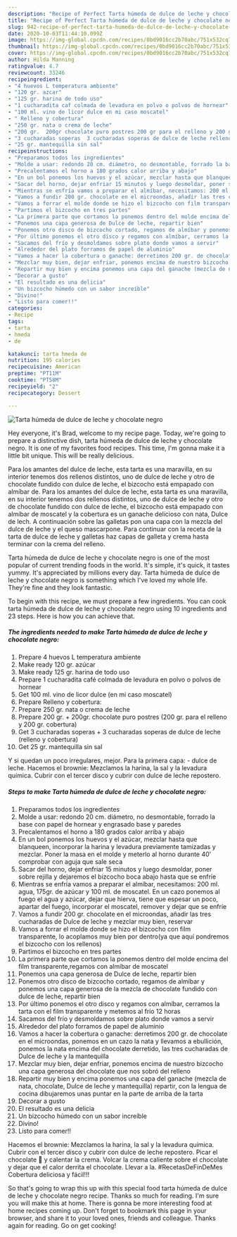 ```yaml
---
description: "Recipe of Perfect Tarta húmeda de dulce de leche y chocolate negro"
title: "Recipe of Perfect Tarta húmeda de dulce de leche y chocolate negro"
slug: 942-recipe-of-perfect-tarta-humeda-de-dulce-de-leche-y-chocolate-negro
date: 2020-10-03T11:44:10.099Z
image: https://img-global.cpcdn.com/recipes/0bd9016cc2b70abc/751x532cq70/tarta-humeda-de-dulce-de-leche-y-chocolate-negro-foto-principal.jpg
thumbnail: https://img-global.cpcdn.com/recipes/0bd9016cc2b70abc/751x532cq70/tarta-humeda-de-dulce-de-leche-y-chocolate-negro-foto-principal.jpg
cover: https://img-global.cpcdn.com/recipes/0bd9016cc2b70abc/751x532cq70/tarta-humeda-de-dulce-de-leche-y-chocolate-negro-foto-principal.jpg
author: Hilda Manning
ratingvalue: 4.7
reviewcount: 33246
recipeingredient:
- "4 huevos L temperatura ambiente"
- "120 gr. azcar"
- "125 gr. harina de todo uso"
- "1 cucharadita caf colmada de levadura en polvo o polvos de hornear"
- "100 ml. vino de licor dulce en mi caso moscatel"
- " Relleno y cobertura"
- "250 gr. nata o crema de leche"
- "200 gr.  200gr chocolate puro postres 200 gr para el relleno y 200 gr cobertura"
- "3 cucharadas soperas  3 cucharadas soperas de dulce de leche relleno y cobertura"
- "25 gr. mantequilla sin sal"
recipeinstructions:
- "Preparamos todos los ingredientes"
- "Molde a usar: redondo 20 cm. diámetro, no desmontable, forrado la base con papel de hornear y engrasado base y paredes"
- "Precalentamos el horno a 180 grados calor arriba y abajo"
- "En un bol ponemos los huevos y el azúcar, mezclar hasta que blanqueen, incorporar la harina y levadura previamente tamizadas y mezclar. Poner la masa en el molde y meterlo al horno durante 40’ comprobar con aguja que sale seca"
- "Sacar del horno, dejar enfriar 15 minutos y luego desmoldar, poner sobre rejilla y dejaremos el bizcocho boca abajo hasta que se enfríe"
- "Mientras se enfría vamos a preparar el almíbar, necesitamos: 200 ml. agua, 175gr. de azúcar y 100 ml. de moscatel. En un cazo ponemos al fuego el agua y azúcar, dejar que hierva, tiene que espesar un poco, apartar del fuego, incorporar el moscatel, remover y dejar que se enfríe"
- "Vamos a fundir 200 gr. chocolate en el microondas, añadir las tres cucharadas de Dulce de leche y mezclar muy bien, reservar"
- "Vamos a forrar el molde donde se hizo el bizcocho con film transparente, lo acoplamos muy bien por dentro(ya que aquí pondremos el bizcocho con los rellenos)"
- "Partimos el bizcocho en tres partes"
- "La primera parte que cortamos la ponemos dentro del molde encima del film transparente,regamos con almíbar de moscatel"
- "Ponemos una capa generosa de Dulce de leche, repartir bien"
- "Ponemos otro disco de bizcocho cortado, regamos de almíbar y ponemos una capa generosa de la mezcla de chocolate fundido con dulce de leche, repartir bien"
- "Por último ponemos el otro disco y regamos con almíbar, cerramos la tarta con el film transparente y metemos al frío 12 horas"
- "Sacamos del frío y desmoldamos sobre plato donde vamos a servir"
- "Alrededor del plato forramos de papel de aluminio"
- "Vamos a hacer la cobertura o ganache: derretimos 200 gr. de chocolate en el microondas, ponemos en un cazo la nata y llevamos a ebullición, ponemos la nata encima del chocolate derretido, las tres cucharadas de Dulce de leche y la mantequilla"
- "Mezclar muy bien, dejar enfriar, ponemos encima de nuestro bizcocho una capa generosa del chocolate que nos sobró del relleno"
- "Repartir muy bien y encima ponemos una capa del ganache (mezcla de nata, chocolate, Dulce de leche y mantequilla) repartir, con la lengua de cocina dibujaremos unas puntar en la parte de arriba de la tarta"
- "Decorar a gusto"
- "El resultado es una delicia"
- "Un bizcocho húmedo con un sabor increíble"
- "Divino!"
- "Listo para comer!!"
categories:
- Recipe
tags:
- tarta
- hmeda
- de

katakunci: tarta hmeda de 
nutrition: 195 calories
recipecuisine: American
preptime: "PT11M"
cooktime: "PT58M"
recipeyield: "2"
recipecategory: Dessert

---
```



![Tarta húmeda de dulce de leche y chocolate negro](https://img-global.cpcdn.com/recipes/0bd9016cc2b70abc/751x532cq70/tarta-humeda-de-dulce-de-leche-y-chocolate-negro-foto-principal.jpg)

Hey everyone, it's Brad, welcome to my recipe page. Today, we're going to prepare a distinctive dish, tarta húmeda de dulce de leche y chocolate negro. It is one of my favorites food recipes. This time, I'm gonna make it a little bit unique. This will be really delicious.

Para los amantes del dulce de leche, esta tarta es una maravilla, en su interior tenemos dos rellenos distintos, uno de dulce de leche y otro de chocolate fundido con dulce de leche, el bizcocho está empapado con almíbar de. Para los amantes del dulce de leche, esta tarta es una maravilla, en su interior tenemos dos rellenos distintos, uno de dulce de leche y otro de chocolate fundido con dulce de leche, el bizcocho está empapado con almíbar de moscatel y la cobertura es un ganache delicioso con nata, Dulce de lech. A continuación sobre las galletas pon una capa con la mezcla del dulce de leche y el queso mascarpone. Para continuar con la receta de la tarta de dulce de leche y galletas haz capas de galleta y crema hasta terminar con la crema del relleno.

Tarta húmeda de dulce de leche y chocolate negro is one of the most popular of current trending foods in the world. It's simple, it's quick, it tastes yummy. It's appreciated by millions every day. Tarta húmeda de dulce de leche y chocolate negro is something which I've loved my whole life. They're fine and they look fantastic.


To begin with this recipe, we must prepare a few ingredients. You can cook tarta húmeda de dulce de leche y chocolate negro using 10 ingredients and 23 steps. Here is how you can achieve that.

<!--inarticleads1-->

##### The ingredients needed to make Tarta húmeda de dulce de leche y chocolate negro:

1. Prepare 4 huevos L temperatura ambiente
1. Make ready 120 gr. azúcar
1. Make ready 125 gr. harina de todo uso
1. Prepare 1 cucharadita café colmada de levadura en polvo o polvos de hornear
1. Get 100 ml. vino de licor dulce (en mi caso moscatel)
1. Prepare  Relleno y cobertura:
1. Prepare 250 gr. nata o crema de leche
1. Prepare 200 gr. + 200gr. chocolate puro postres (200 gr. para el relleno y 200 gr. cobertura)
1. Get 3 cucharadas soperas + 3 cucharadas soperas de dulce de leche (relleno y cobertura)
1. Get 25 gr. mantequilla sin sal


Y si quedan un poco irregulares, mejor. Para la primera capa: - dulce de leche. Hacemos el brownie: Mezclamos la harina, la sal y la levadura química. Cubrir con el tercer disco y cubrir con dulce de leche repostero. 

<!--inarticleads2-->

##### Steps to make Tarta húmeda de dulce de leche y chocolate negro:

1. Preparamos todos los ingredientes
1. Molde a usar: redondo 20 cm. diámetro, no desmontable, forrado la base con papel de hornear y engrasado base y paredes
1. Precalentamos el horno a 180 grados calor arriba y abajo
1. En un bol ponemos los huevos y el azúcar, mezclar hasta que blanqueen, incorporar la harina y levadura previamente tamizadas y mezclar. Poner la masa en el molde y meterlo al horno durante 40’ comprobar con aguja que sale seca
1. Sacar del horno, dejar enfriar 15 minutos y luego desmoldar, poner sobre rejilla y dejaremos el bizcocho boca abajo hasta que se enfríe
1. Mientras se enfría vamos a preparar el almíbar, necesitamos: 200 ml. agua, 175gr. de azúcar y 100 ml. de moscatel. En un cazo ponemos al fuego el agua y azúcar, dejar que hierva, tiene que espesar un poco, apartar del fuego, incorporar el moscatel, remover y dejar que se enfríe
1. Vamos a fundir 200 gr. chocolate en el microondas, añadir las tres cucharadas de Dulce de leche y mezclar muy bien, reservar
1. Vamos a forrar el molde donde se hizo el bizcocho con film transparente, lo acoplamos muy bien por dentro(ya que aquí pondremos el bizcocho con los rellenos)
1. Partimos el bizcocho en tres partes
1. La primera parte que cortamos la ponemos dentro del molde encima del film transparente,regamos con almíbar de moscatel
1. Ponemos una capa generosa de Dulce de leche, repartir bien
1. Ponemos otro disco de bizcocho cortado, regamos de almíbar y ponemos una capa generosa de la mezcla de chocolate fundido con dulce de leche, repartir bien
1. Por último ponemos el otro disco y regamos con almíbar, cerramos la tarta con el film transparente y metemos al frío 12 horas
1. Sacamos del frío y desmoldamos sobre plato donde vamos a servir
1. Alrededor del plato forramos de papel de aluminio
1. Vamos a hacer la cobertura o ganache: derretimos 200 gr. de chocolate en el microondas, ponemos en un cazo la nata y llevamos a ebullición, ponemos la nata encima del chocolate derretido, las tres cucharadas de Dulce de leche y la mantequilla
1. Mezclar muy bien, dejar enfriar, ponemos encima de nuestro bizcocho una capa generosa del chocolate que nos sobró del relleno
1. Repartir muy bien y encima ponemos una capa del ganache (mezcla de nata, chocolate, Dulce de leche y mantequilla) repartir, con la lengua de cocina dibujaremos unas puntar en la parte de arriba de la tarta
1. Decorar a gusto
1. El resultado es una delicia
1. Un bizcocho húmedo con un sabor increíble
1. Divino!
1. Listo para comer!!


Hacemos el brownie: Mezclamos la harina, la sal y la levadura química. Cubrir con el tercer disco y cubrir con dulce de leche repostero. Picar el chocolate 🍫 y calentar la crema. Volcar la crema caliente sobre el chocolate y dejar que el calor derrita el chocolate. Llevar a la. #RecetasDeFinDeMes Cobertura deliciosa y fácil!!! 

So that's going to wrap this up with this special food tarta húmeda de dulce de leche y chocolate negro recipe. Thanks so much for reading. I'm sure you will make this at home. There is gonna be more interesting food at home recipes coming up. Don't forget to bookmark this page in your browser, and share it to your loved ones, friends and colleague. Thanks again for reading. Go on get cooking!
